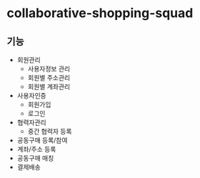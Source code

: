 # collaborative-shopping-squad
## 기능 
- 회원관리
  - 사용자정보 관리
  - 회원별 주소관리
  - 회원별 계좌관리
- 사용자인증 
  - 회원가입
  - 로그인
- 협력자관리
  - 중간 협력자 등록
- 공동구매 등록/참여
- 계좌/주소 등록
- 공동구매 매칭
- 결제배송